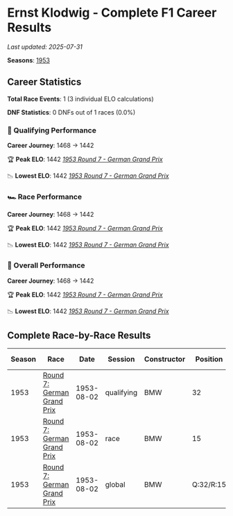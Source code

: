 # Ernst Klodwig - Complete F1 Career Results

*Last updated: 2025-07-31*

**Seasons**: [1953](../seasons/1953-season-report)

## Career Statistics

**Total Race Events**: 1 (3 individual ELO calculations)

**DNF Statistics**: 0 DNFs out of 1 races (0.0%)

### 🏁 Qualifying Performance
**Career Journey**: 1468 → 1442

🏆 **Peak ELO**: 1442
   *[1953 Round 7 - German Grand Prix](../seasons/1953-season-report#round-7-german-grand-prix)*

📉 **Lowest ELO**: 1442
   *[1953 Round 7 - German Grand Prix](../seasons/1953-season-report#round-7-german-grand-prix)*

### 🏎️ Race Performance
**Career Journey**: 1468 → 1442

🏆 **Peak ELO**: 1442
   *[1953 Round 7 - German Grand Prix](../seasons/1953-season-report#round-7-german-grand-prix)*

📉 **Lowest ELO**: 1442
   *[1953 Round 7 - German Grand Prix](../seasons/1953-season-report#round-7-german-grand-prix)*

### 🌟 Overall Performance
**Career Journey**: 1468 → 1442

🏆 **Peak ELO**: 1442
   *[1953 Round 7 - German Grand Prix](../seasons/1953-season-report#round-7-german-grand-prix)*

📉 **Lowest ELO**: 1442
   *[1953 Round 7 - German Grand Prix](../seasons/1953-season-report#round-7-german-grand-prix)*


## Complete Race-by-Race Results

| Season | Race | Date | Session | Constructor | Position | Starting ELO | ELO Change | Final ELO | Teammate |
|--------|------|------|---------|-------------|----------|--------------|------------|-----------|----------|
| 1953 | [Round 7: German Grand Prix](../seasons/1953-season-report#round-7-german-grand-prix) | 1953-08-02 | qualifying | BMW | 32 | 1468 | -26 | 1442 | [Rudolf Krause](rudolf-krause) |
| 1953 | [Round 7: German Grand Prix](../seasons/1953-season-report#round-7-german-grand-prix) | 1953-08-02 | race | BMW | 15 | 1468 | -26 | 1442 | [Rudolf Krause](rudolf-krause) |
| 1953 | [Round 7: German Grand Prix](../seasons/1953-season-report#round-7-german-grand-prix) | 1953-08-02 | global | BMW | Q:32/R:15 | 1468 | -26 | 1442 | [Rudolf Krause](rudolf-krause) |
